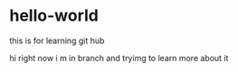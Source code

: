 # hello-world
this is for learning git hub

hi right now i m in branch and tryimg to learn more about it
